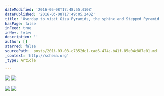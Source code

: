 ```yaml
---
dateModified: '2016-05-08T17:48:55.410Z'
datePublished: '2016-05-08T17:49:05.240Z'
title: 'Overday to visit Giza Pyramids, the sphinx and Stepped Pyramid of Sakkarra '
hasPage: false
inFeed: true
inNav: false
description: ''
author: []
starred: false
sourcePath: _posts/2016-03-03-c7852dc1-cad6-474e-b41f-85e04c887e01.md
_context: 'http://schema.org'
_type: Article

---
```

![](https://the-grid-user-content.s3-us-west-2.amazonaws.com/e208a9da-2e6f-4441-825b-4f831ce1f03f.jpg)
![](https://the-grid-user-content.s3-us-west-2.amazonaws.com/f5dabca4-4c58-4e06-ae4c-881d95bbe206.jpg)

![](https://the-grid-user-content.s3-us-west-2.amazonaws.com/fb9773e8-5b19-4bed-ab31-5548a26bd51b.jpg)
![](https://the-grid-user-content.s3-us-west-2.amazonaws.com/a8461590-8d94-4fc4-8946-f959dbe1173e.jpg)